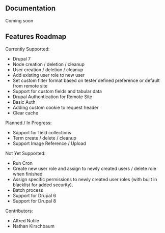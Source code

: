 
## Documentation

Coming soon

## Features Roadmap 

Currently Supported:

* Drupal 7
* Node creation / deletion / cleanup
* User creation / deletion / cleanup
* Add existing user role to new user
* Set custom filter format based on tester defined preference or default from remote site
* Support for custom fields and tabular data
* Drupal Authentication for Remote Site
* Basic Auth
* Adding custom cookie to request header
* Clear cache

Planned / In Progress:

* Support for field collections
* Term create / delete / cleanup
* Support Image Reference / Upload

Not Yet Supported:

* Run Cron
* Create new user role and assign to newly created users / delete role when finished
* Assign specific permissions to newly created user roles (with built in blacklist for added security).
* Batch process
* Support for Drupal 6
* Support for Drupal 8

Contributors:

* Alfred Nutile
* Nathan Kirschbaum